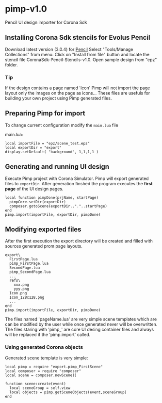 # pimp-v1.0
Pencil UI design importer for Corona Sdk


## Installing Corona Sdk stencils for Evolus Pencil
Download latest version (3.0.4) for [Pencil](https://pencil.evolus.vn/)
Select "Tools/Manage Collections" from menu. Click on "Install from file" button and locate the stencil file CoronaSdk-Pencil-Stencils-v1.0.
Open sample design from "epz" folder.

### Tip
If the design contains a page named 'Icon' Pimp will not import the page layout only the images on the page as icons... 
These files are usefuls for building your own project using Pimp generated files.


## Preparing Pimp for import
To change current configuration modify the `main.lua` file

main.lua:
```
local importFile = "epz/scene_test.epz"
local exportDir = "export" 
display.setDefault( "background", 1,1,1,1 )	
```

## Generating and running UI design
Execute Pimp project with Corona Simulator.
Pimp will export generated files to `exportDir`. After generation finshed the program executes the **first page** of the UI design pages.
```
local function pimpDone(prjName, startPage)
  pimpCore.setDir(exportDir)
  composer.gotoScene(exportDir.."."..startPage)
end
pimp.import(importFile, exportDir, pimpDone)
```

## Modifying exported files
After the first execution the export directory will be created and filled with sources generated prom page layouts.
```
export\
  FirstPage.lua
  pimp_FirstPage.lua
  SecondPage.lua
  pimp_SecondPage.lua
  ...
  refs\
    xxx.png
    yyy.png
  Icon.png
  Icon_128x128.png
  ...
end
pimp.import(importFile, exportDir, pimpDone)
```
The files named 'pageName.lua' are very simple scene templates which are can be modified by the user while once generated never will be overwritten.
The files staring with 'pimp_' are core UI desing container files and always will be replaced if the 'pimp.import' called.

### Using generated Corona objects
Generated scene template is very simple:
```
local pimp = require "export.pimp_FirstScene"
local composer = require "composer"
local scene = composer.newScene()

function scene:create(event)
  local sceneGroup = self.view
  local objects = pimp.getSceneObjects(event,sceneGroup)
end
```
